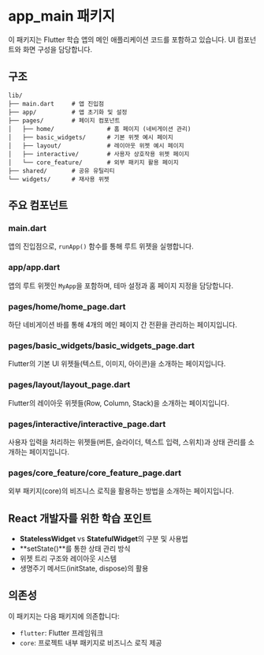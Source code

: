 # app_main 패키지

이 패키지는 Flutter 학습 앱의 메인 애플리케이션 코드를 포함하고 있습니다. UI 컴포넌트와 화면 구성을 담당합니다.

## 구조

```
lib/
├── main.dart     # 앱 진입점
├── app/          # 앱 초기화 및 설정
├── pages/        # 페이지 컴포넌트
│   ├── home/               # 홈 페이지 (네비게이션 관리)
│   ├── basic_widgets/      # 기본 위젯 예시 페이지
│   ├── layout/             # 레이아웃 위젯 예시 페이지
│   ├── interactive/        # 사용자 상호작용 위젯 페이지
│   └── core_feature/       # 외부 패키지 활용 페이지
├── shared/       # 공유 유틸리티
└── widgets/      # 재사용 위젯
```

## 주요 컴포넌트

### main.dart

앱의 진입점으로, `runApp()` 함수를 통해 루트 위젯을 실행합니다.

### app/app.dart

앱의 루트 위젯인 `MyApp`을 포함하며, 테마 설정과 홈 페이지 지정을 담당합니다.

### pages/home/home_page.dart

하단 네비게이션 바를 통해 4개의 메인 페이지 간 전환을 관리하는 페이지입니다.

### pages/basic_widgets/basic_widgets_page.dart

Flutter의 기본 UI 위젯들(텍스트, 이미지, 아이콘)을 소개하는 페이지입니다.

### pages/layout/layout_page.dart

Flutter의 레이아웃 위젯들(Row, Column, Stack)을 소개하는 페이지입니다.

### pages/interactive/interactive_page.dart

사용자 입력을 처리하는 위젯들(버튼, 슬라이더, 텍스트 입력, 스위치)과 상태 관리를 소개하는 페이지입니다.

### pages/core_feature/core_feature_page.dart

외부 패키지(core)의 비즈니스 로직을 활용하는 방법을 소개하는 페이지입니다.

## React 개발자를 위한 학습 포인트

- **StatelessWidget** vs **StatefulWidget**의 구분 및 사용법
- **setState()**를 통한 상태 관리 방식
- 위젯 트리 구조와 레이아웃 시스템
- 생명주기 메서드(initState, dispose)의 활용

## 의존성

이 패키지는 다음 패키지에 의존합니다:

- `flutter`: Flutter 프레임워크
- `core`: 프로젝트 내부 패키지로 비즈니스 로직 제공
